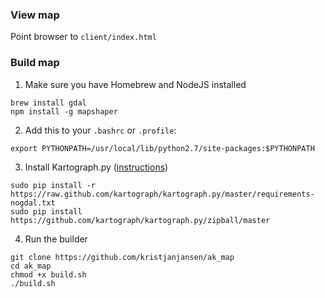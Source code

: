 ### View map

Point browser to ```client/index.html```

### Build map

1. Make sure you have Homebrew and NodeJS installed

  ```
  brew install gdal
  npm install -g mapshaper
  ```

2. Add this to your ```.bashrc``` or ```.profile```:

  ```
  export PYTHONPATH=/usr/local/lib/python2.7/site-packages:$PYTHONPATH
  ```

3. Install Kartograph.py ([instructions](http://kartograph.org/docs/kartograph.py/install-macosx.html))

  ```
  sudo pip install -r   https://raw.github.com/kartograph/kartograph.py/master/requirements-nogdal.txt
  sudo pip install https://github.com/kartograph/kartograph.py/zipball/master
  ```

4. Run the builder

  ```
  git clone https://github.com/kristjanjansen/ak_map
  cd ak_map
  chmod +x build.sh
  ./build.sh
  ```

